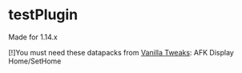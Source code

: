 # testPlugin
Made for 1.14.x

[!]You must need these datapacks from [Vanilla Tweaks](https://vanillatweaks.net/picker/datapacks/):
  AFK Display
  Home/SetHome
